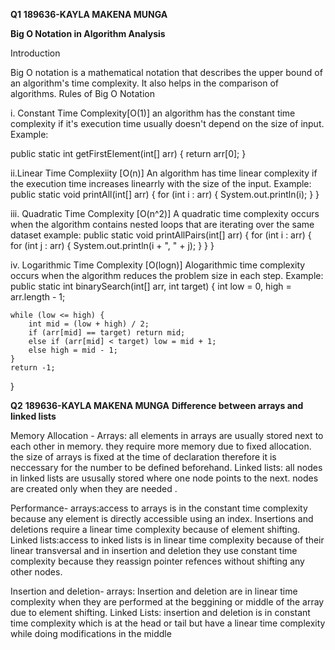 **Q1**
**189636-KAYLA MAKENA MUNGA**

**Big O Notation in Algorithm Analysis**

Introduction

Big O notation is a mathematical notation that describes the upper bound of an algorithm's time complexity. It also helps in the comparison of algorithms.
Rules of Big O Notation

i. Constant Time Complexity[O(1)]
an algorithm has the constant time complexity if it's execution time usually doesn't depend on the size of input.
Example:

public static int getFirstElement(int[] arr) {
    return arr[0];
}


ii.Linear Time Complexiity [O(n)] 
An algorithm has time linear complexity if the execution time increases linearrly with the size of the input.
Example:
public static void printAll(int[] arr) {
    for (int i : arr) {
        System.out.println(i);
    }
}




iii. Quadratic Time Complexity [O(n^2)] 
A quadratic time complexity occurs when the algorithm contains nested loops that are iterating over the same dataset 
example:
public static void printAllPairs(int[] arr) {
    for (int i : arr) {
        for (int j : arr) {
            System.out.println(i + ", " + j);
        }
    }
}


iv. Logarithmic Time Complexity [O(logn)]
Alogarithmic time complexity occurs when the algorithm reduces the problem size in each step.
Example:
public static int binarySearch(int[] arr, int target) {
    int low = 0, high = arr.length - 1;

    while (low <= high) {
        int mid = (low + high) / 2;
        if (arr[mid] == target) return mid;
        else if (arr[mid] < target) low = mid + 1;
        else high = mid - 1;
    }
    return -1;
}



**Q2**
**189636-KAYLA MAKENA MUNGA** 
**Difference between arrays and linked lists**


Memory Allocation -
Arrays: all elements in arrays are usually stored next to each other in memory. they require more memory due to fixed allocation.
the size of arrays is fixed at the time of declaration therefore it is neccessary for the number to be defined beforehand.
Linked lists: all nodes in linked lists are ususally stored where one node points to the next.
nodes are created only when they are needed .


Performance-
arrays:access to arrays is in the constant time complexity because any element is directly accessible using an index. Insertions and deletions require a linear time complexity because of element shifting.
Linked lists:access to inked lists is in linear time complexity because of their linear transversal and in insertion and deletion they use constant time complexity because they reassign pointer refences without shifting any other nodes.


Insertion and deletion-
arrays: Insertion and deletion are in linear time complexity when they are performed at the beggining or middle of the array due to element shifting.
Linked Lists: insertion and deletion is in constant time complexity which is at the head or tail but have a linear time complexity while doing modifications in the middle 
